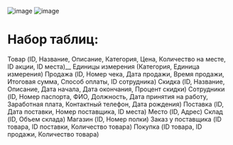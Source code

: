 ![image](https://github.com/user-attachments/assets/830cf608-0412-4812-af57-1abb0003aa2c)
![image](https://github.com/user-attachments/assets/a61e0777-a168-4022-925a-99377f817480)


# Набор таблиц:
Товар (ID, Название, Описание, Категория, Цена, Количество на месте, ID акции, ID места)__
Единицы измерения (Категория, Единица измерения)
Продажа (ID, Номер чека, Дата продажи, Время продажи, Итоговая сумма, Способ оплаты, ID сотрудника)
Скидка (ID, Название, Описание, Дата начала, Дата окончания, Процент скидки) 
Сотрудники (ID, Номер паспорта, ФИО, Должность, Дата принятия на работу, Заработная плата, Контактный телефон, Дата рождения)
Поставка (ID, Дата поставки, Номер поставщика, ID места)
Место (ID, Адрес)
Склад (ID, Объем склада)
Магазин (ID, Номер полки)
Заказ у поставщика (ID товара, ID поставки, Количество товара)
Покупка (ID товара, ID продажи, Количество товара)
